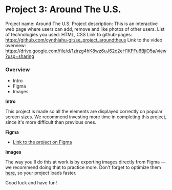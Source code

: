# Project 3: Around The U.S.

Project name: Around The U.S.
Project description: This is an interactive web page where users can add, remove and like photos of other users.
List of technologies you used: HTML, CSS
Link to github-pages: https://github.com/cynthiahu-git/se_project_aroundtheus
Link to the video overview: https://drive.google.com/file/d/1zirzg4hK8wz6uJ62c2eH1KFFu6BjlO5a/view?usp=sharing

### Overview

- Intro
- Figma
- Images

**Intro**

This project is made so all the elements are displayed correctly on popular screen sizes. We recommend investing more time in completing this project, since it's more difficult than previous ones.

**Figma**

- [Link to the project on Figma](https://www.figma.com/file/ii4xxsJ0ghevUOcssTlHZv/Sprint-3%3A-Around-the-US?node-id=0%3A1)

**Images**

The way you'll do this at work is by exporting images directly from Figma — we recommend doing that to practice more. Don't forget to optimize them [here](https://tinypng.com/), so your project loads faster.

Good luck and have fun!
